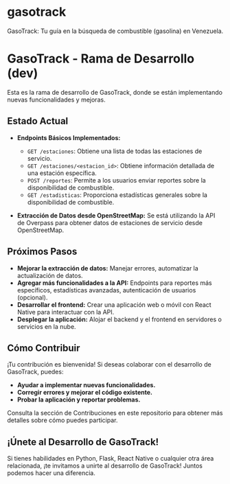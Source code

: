 # gasotrack
GasoTrack: Tu guía en la búsqueda de combustible (gasolina) en Venezuela.



# GasoTrack - Rama de Desarrollo (dev)

Esta es la rama de desarrollo de GasoTrack, donde se están implementando nuevas funcionalidades y mejoras.

## Estado Actual

* **Endpoints Básicos Implementados:**
    * `GET /estaciones`: Obtiene una lista de todas las estaciones de servicio.
    * `GET /estaciones/<estacion_id>`: Obtiene información detallada de una estación específica.
    * `POST /reportes`: Permite a los usuarios enviar reportes sobre la disponibilidad de combustible.
    * `GET /estadisticas`: Proporciona estadísticas generales sobre la disponibilidad de combustible.

* **Extracción de Datos desde OpenStreetMap:** Se está utilizando la API de Overpass para obtener datos de estaciones de servicio desde OpenStreetMap.

## Próximos Pasos

* **Mejorar la extracción de datos:** Manejar errores, automatizar la actualización de datos.
* **Agregar más funcionalidades a la API:** Endpoints para reportes más específicos, estadísticas avanzadas, autenticación de usuarios (opcional).
* **Desarrollar el frontend:** Crear una aplicación web o móvil con React Native para interactuar con la API.
* **Desplegar la aplicación:** Alojar el backend y el frontend en servidores o servicios en la nube.

## Cómo Contribuir

¡Tu contribución es bienvenida! Si deseas colaborar con el desarrollo de GasoTrack, puedes:

* **Ayudar a implementar nuevas funcionalidades.**
* **Corregir errores y mejorar el código existente.**
* **Probar la aplicación y reportar problemas.**

Consulta la sección de Contribuciones en este repositorio para obtener más detalles sobre cómo puedes participar.

## ¡Únete al Desarrollo de GasoTrack!

Si tienes habilidades en Python, Flask, React Native o cualquier otra área relacionada, ¡te invitamos a unirte al desarrollo de GasoTrack! Juntos podemos hacer una diferencia.
